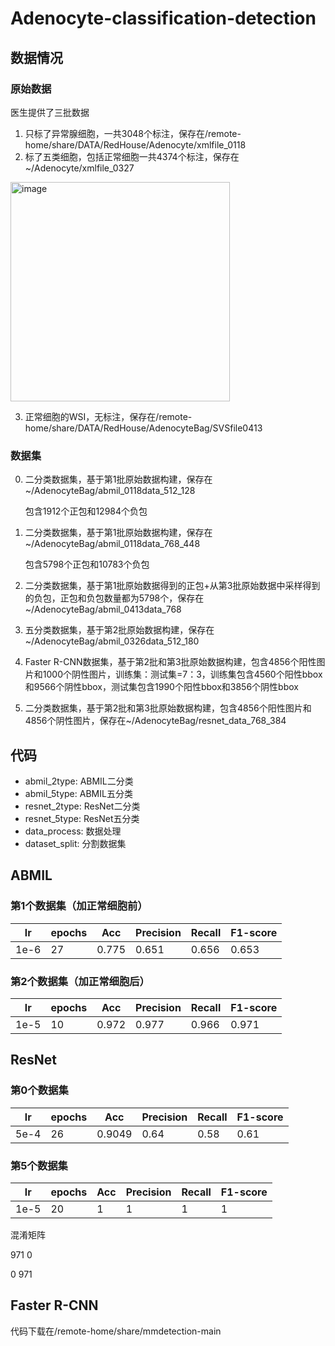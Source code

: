 # Adenocyte-classification-detection
## 数据情况
### 原始数据
医生提供了三批数据

1. 只标了异常腺细胞，一共3048个标注，保存在/remote-home/share/DATA/RedHouse/Adenocyte/xmlfile_0118
2. 标了五类细胞，包括正常细胞一共4374个标注，保存在~/Adenocyte/xmlfile_0327
<img width="351" alt="image" src="https://user-images.githubusercontent.com/83853473/233537843-9737c29b-5bb7-49ab-9d9f-4cda43b922a4.png">

3. 正常细胞的WSI，无标注，保存在/remote-home/share/DATA/RedHouse/AdenocyteBag/SVSfile0413

### 数据集
0. 二分类数据集，基于第1批原始数据构建，保存在~/AdenocyteBag/abmil_0118data_512_128

   包含1912个正包和12984个负包
1. 二分类数据集，基于第1批原始数据构建，保存在~/AdenocyteBag/abmil_0118data_768_448
   
   包含5798个正包和10783个负包

2. 二分类数据集，基于第1批原始数据得到的正包+从第3批原始数据中采样得到的负包，正包和负包数量都为5798个，保存在~/AdenocyteBag/abmil_0413data_768
3. 五分类数据集，基于第2批原始数据构建，保存在~/AdenocyteBag/abmil_0326data_512_180
4. Faster R-CNN数据集，基于第2批和第3批原始数据构建，包含4856个阳性图片和1000个阴性图片，训练集：测试集=7：3，训练集包含4560个阳性bbox和9566个阴性bbox，测试集包含1990个阳性bbox和3856个阴性bbox

5. 二分类数据集，基于第2批和第3批原始数据构建，包含4856个阳性图片和4856个阴性图片，保存在~/AdenocyteBag/resnet_data_768_384
## 代码
- abmil_2type: ABMIL二分类
- abmil_5type: ABMIL五分类
- resnet_2type: ResNet二分类
- resnet_5type: ResNet五分类
- data_process: 数据处理
- dataset_split: 分割数据集

## ABMIL
### 第1个数据集（加正常细胞前）
|lr|epochs|Acc|Precision|Recall|F1-score|
| ---- | ---- | ---- | ---- | ---- | ---- |
| 1e-6 | 27 | 0.775 | 0.651 | 0.656 | 0.653 |


### 第2个数据集（加正常细胞后）

|lr|epochs|Acc|Precision|Recall|F1-score|
| ---- | ---- | ---- | ---- | ---- | ---- |
| 1e-5 | 10 | 0.972 | 0.977 | 0.966 | 0.971 |

## ResNet
### 第0个数据集
|lr|epochs|Acc|Precision|Recall|F1-score|
| ---- | ---- | ---- | ---- | ---- | ---- |
| 5e-4 | 26 | 0.9049 | 0.64 | 0.58 | 0.61 |

### 第5个数据集
|lr|epochs|Acc|Precision|Recall|F1-score|
| ---- | ---- | ---- | ---- | ---- | ---- |
| 1e-5 | 20 | 1 | 1 | 1 | 1 |

混淆矩阵

971 0

0 971
## Faster R-CNN
代码下载在/remote-home/share/mmdetection-main
